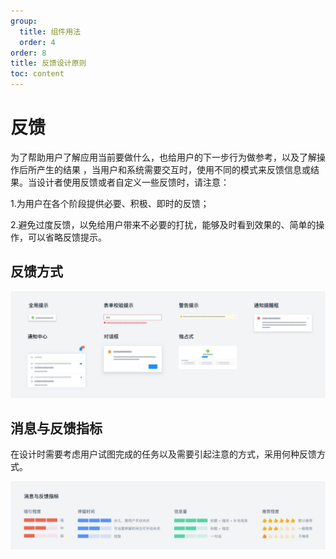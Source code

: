 ```yaml
---
group:
  title: 组件用法
  order: 4
order: 8
title: 反馈设计原则
toc: content
---
```


# 反馈

为了帮助用户了解应用当前要做什么，也给用户的下一步行为做参考，以及了解操作后所产生的结果 ，当用户和系统需要交互时，使用不同的模式来反馈信息或结果。当设计者使用反馈或者自定义一些反馈时，请注意：

1.为用户在各个阶段提供必要、积极、即时的反馈；

2.避免过度反馈，以免给用户带来不必要的打扰，能够及时看到效果的、简单的操作，可以省略反馈提示。

## 反馈方式

<img class="preview-img no-padding" src="./assets/images/feedback/1.jpeg">

## 消息与反馈指标

在设计时需要考虑用户试图完成的任务以及需要引起注意的方式，采用何种反馈方式。

<img class="preview-img no-padding" src="./assets/images/feedback/2.jpeg">
